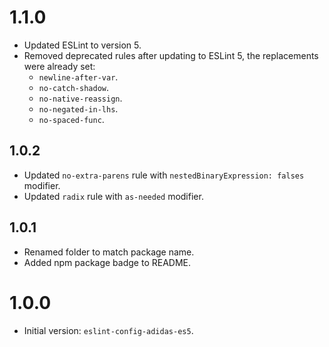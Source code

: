 # 1.1.0

- Updated ESLint to version 5.
- Removed deprecated rules after updating to ESLint 5, the replacements were already set:
  - `newline-after-var`.
  - `no-catch-shadow`.
  - `no-native-reassign`.
  - `no-negated-in-lhs`.
  - `no-spaced-func`.

## 1.0.2

- Updated `no-extra-parens` rule with `nestedBinaryExpression: falses` modifier.
- Updated `radix` rule with `as-needed` modifier.

## 1.0.1

- Renamed folder to match package name.
- Added npm package badge to README.

# 1.0.0

- Initial version: `eslint-config-adidas-es5`.
